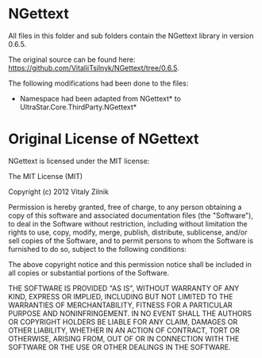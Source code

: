 ﻿# NGettext

All files in this folder and sub folders contain the NGettext library in version 0.6.5.

The original source can be found here: https://github.com/VitaliiTsilnyk/NGettext/tree/0.6.5.

The following modifications had been done to the files:
- Namespace had been adapted from NGettext\* to UltraStar.Core.ThirdParty.NGettext\*

# Original License of NGettext

NGettext is licensed under the MIT license:

The MIT License (MIT)

Copyright (c) 2012 Vitaly Zilnik

Permission is hereby granted, free of charge, to any person obtaining a copy
of this software and associated documentation files (the "Software"), to deal
in the Software without restriction, including without limitation the rights
to use, copy, modify, merge, publish, distribute, sublicense, and/or sell
copies of the Software, and to permit persons to whom the Software is
furnished to do so, subject to the following conditions:

The above copyright notice and this permission notice shall be included in all
copies or substantial portions of the Software.

THE SOFTWARE IS PROVIDED "AS IS", WITHOUT WARRANTY OF ANY KIND, EXPRESS OR
IMPLIED, INCLUDING BUT NOT LIMITED TO THE WARRANTIES OF MERCHANTABILITY,
FITNESS FOR A PARTICULAR PURPOSE AND NONINFRINGEMENT. IN NO EVENT SHALL THE
AUTHORS OR COPYRIGHT HOLDERS BE LIABLE FOR ANY CLAIM, DAMAGES OR OTHER
LIABILITY, WHETHER IN AN ACTION OF CONTRACT, TORT OR OTHERWISE, ARISING FROM,
OUT OF OR IN CONNECTION WITH THE SOFTWARE OR THE USE OR OTHER DEALINGS IN THE
SOFTWARE.
